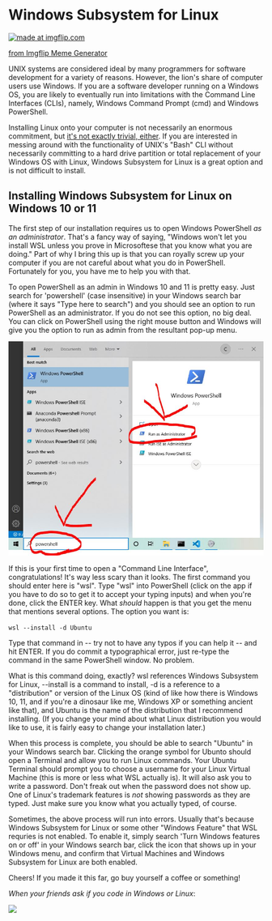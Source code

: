 # Windows Subsystem for Linux

<a href="https://imgflip.com/i/6xjlxo"><img src="https://i.imgflip.com/6xjlxo.jpg" title="made at imgflip.com"/></a><div><a href="https://imgflip.com/memegenerator">from Imgflip Meme Generator</a></div>

UNIX systems are considered ideal by many programmers for software development for a variety of reasons. 
However, the lion's share of computer users use Windows. If you are a software developer running on a 
Windows OS, you are likely to eventually run into limitations with the Command Line Interfaces (CLIs), 
namely, Windows Command Prompt (cmd) and Windows PowerShell.

Installing Linux onto your computer is not necessarily an enormous commitment, but [it's not exactly 
trivial, either][1]. If you are interested in messing around with the functionality of UNIX's "Bash" CLI 
without necessarily committing to a hard drive partition or total replacement of your Windows OS with 
Linux, Windows Subsystem for Linux is a great option and is not difficult to install.

## Installing Windows Subsystem for Linux on Windows 10 or 11

The first step of our installation requires us to open Windows PowerShell _as an administrator_. 
That's a fancy way of saying, "Windows won't let you install WSL unless you prove in Microsoftese that
you know what you are doing." Part of why I bring this up is that you can royally screw up your
computer if you are not careful about what you do in PowerShell. Fortunately for you, you have me to
help you with that.

To open PowerShell as an admin in Windows 10 and 11 is pretty easy. Just search for 'powershell' (case
insensitive) in your Windows search bar (where it says "Type here to search") and you should see an 
option to run PowerShell as an administrator. If you do not see this option, no big deal. You can click
on PowerShell using the right mouse button and Windows will give you the option to run as admin from the 
resultant pop-up menu.

![](./assets/images/powershellAdmin.JPG)

If this is your first time to open a "Command Line Interface", congratulations! It's way less scary than 
it looks. The first command you should enter here is "wsl". Type "wsl" into PowerShell (click on the app 
if you have to do so to get it to accept your typing inputs) and when you're done, click the ENTER key. 
What _should_ happen is that you get the menu that mentions several options. The option you want is:

```wsl --install -d Ubuntu``` 

Type that command in -- try not to have any typos if you can help it -- and hit
ENTER. If you do commit a typographical error, just re-type the command in the same PowerShell window. No
problem.

What is this command doing, exactly? wsl references Windows Subsystem for Linux, --install is a command to 
install, -d is a reference to a "distribution" or version of the Linux OS (kind of like how there is 
Windows 10, 11, and if you're a dinosaur like me, Windows XP or something ancient like that), and Ubuntu 
is the name of the distribution that I recommend installing. (If you change your mind about what Linux 
distribution you would like to use, it is fairly easy to change your installation later.)

When this process is complete, you should be able to search "Ubuntu" in your Windows search bar. Clicking 
the orange symbol for Ubunto should open a Terminal and allow you to run Linux commands. Your Ubuntu 
Terminal should prompt you to choose a username for your Linux Virtual Machine (this is more or less what WSL 
actually is). It will also ask you to write a password. Don't freak out when the password does not show up.
One of Linux's trademark features is _not_ showing passwords as they are typed. Just make sure you know what 
you actually typed, of course.

Sometimes, the above process will run into errors. Usually that's because Windows Subsystem for Linux or 
some other "Windows Feature" that WSL requries is not enabled. To enable it, simply search 'Turn Windows
features on or off' in your Windows search bar, click the icon that shows up in your Windows menu, and
confirm that Virtual Machines and Windows Subsystem for Linux are both enabled.

Cheers! If you made it this far, go buy yourself a coffee or something!

_When your friends ask if you code in Windows or Linux_:

<img src="https://media.tenor.com/OnxuN0Sm0l8AAAAd/aots4-eren-jacket.gif">

[1]: https://medium.com/linuxforeveryone/how-to-install-ubuntu-20-04-and-dual-boot-alongside-windows-10-323a85271a73